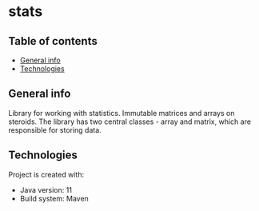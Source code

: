 # stats
## Table of contents
* [General info](#general-info)
* [Technologies](#technologies)

## General info
Library for working with statistics.
Immutable matrices and arrays on steroids.
The library has two central classes - array and matrix, which are responsible for storing data.

## Technologies
Project is created with:
* Java version: 11
* Build system: Maven
